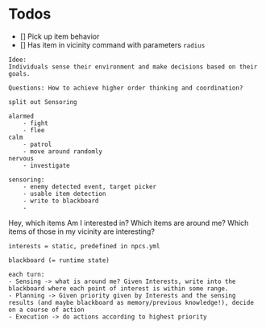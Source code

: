 # Todos

- [] Pick up item behavior
- [] Has item in vicinity command with parameters `radius`

```
Idee:
Individuals sense their environment and make decisions based on their goals.

Questions: How to achieve higher order thinking and coordination?

split out Sensoring

alarmed
    - fight
    - flee
calm
    - patrol
    - move around randomly
nervous
    - investigate

sensoring:
    - enemy detected event, target picker
    - usable item detection
    - write to blackboard
    -

```

Hey, which items Am I interested in?
Which items are around me?
Which items of those in my vicinity are interesting?

```log
interests = static, predefined in npcs.yml

blackboard (= runtime state)

each turn:
- Sensing -> what is around me? Given Interests, write into the blackboard where each point of interest is within some range.
- Planning -> Given priority given by Interests and the sensing results (and maybe blackboard as memory/previous knowledge!), decide on a course of action
- Execution -> do actions according to highest priority
```

